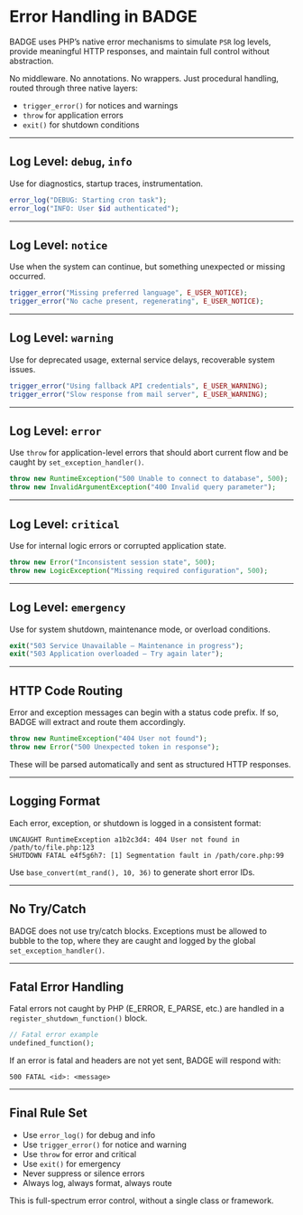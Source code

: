 # Error Handling in BADGE

BADGE uses PHP’s native error mechanisms to simulate `PSR` log levels, provide meaningful HTTP responses, and maintain full control without abstraction.

No middleware. No annotations. No wrappers. Just procedural handling, routed through three native layers:

* `trigger_error()` for notices and warnings
* `throw` for application errors
* `exit()` for shutdown conditions

---

## Log Level: `debug`, `info`

Use for diagnostics, startup traces, instrumentation.

```php
error_log("DEBUG: Starting cron task");
error_log("INFO: User $id authenticated");
```

---

## Log Level: `notice`

Use when the system can continue, but something unexpected or missing occurred.

```php
trigger_error("Missing preferred language", E_USER_NOTICE);
trigger_error("No cache present, regenerating", E_USER_NOTICE);
```

---

## Log Level: `warning`

Use for deprecated usage, external service delays, recoverable system issues.

```php
trigger_error("Using fallback API credentials", E_USER_WARNING);
trigger_error("Slow response from mail server", E_USER_WARNING);
```

---

## Log Level: `error`

Use `throw` for application-level errors that should abort current flow and be caught by `set_exception_handler()`.

```php
throw new RuntimeException("500 Unable to connect to database", 500);
throw new InvalidArgumentException("400 Invalid query parameter");
```

---

## Log Level: `critical`

Use for internal logic errors or corrupted application state.

```php
throw new Error("Inconsistent session state", 500);
throw new LogicException("Missing required configuration", 500);
```

---

## Log Level: `emergency`

Use for system shutdown, maintenance mode, or overload conditions.

```php
exit("503 Service Unavailable – Maintenance in progress");
exit("503 Application overloaded – Try again later");
```

---

## HTTP Code Routing

Error and exception messages can begin with a status code prefix. If so, BADGE will extract and route them accordingly.

```php
throw new RuntimeException("404 User not found");
throw new Error("500 Unexpected token in response");
```

These will be parsed automatically and sent as structured HTTP responses.

---

## Logging Format

Each error, exception, or shutdown is logged in a consistent format:

```
UNCAUGHT RuntimeException a1b2c3d4: 404 User not found in /path/to/file.php:123
SHUTDOWN FATAL e4f5g6h7: [1] Segmentation fault in /path/core.php:99
```

Use `base_convert(mt_rand(), 10, 36)` to generate short error IDs.

---

## No Try/Catch

BADGE does not use try/catch blocks. Exceptions must be allowed to bubble to the top, where they are caught and logged by the global `set_exception_handler()`.

---

## Fatal Error Handling

Fatal errors not caught by PHP (E\_ERROR, E\_PARSE, etc.) are handled in a `register_shutdown_function()` block.

```php
// Fatal error example
undefined_function();
```

If an error is fatal and headers are not yet sent, BADGE will respond with:

```
500 FATAL <id>: <message>
```

---

## Final Rule Set

* Use `error_log()` for debug and info
* Use `trigger_error()` for notice and warning
* Use `throw` for error and critical
* Use `exit()` for emergency
* Never suppress or silence errors
* Always log, always format, always route

This is full-spectrum error control, without a single class or framework.

